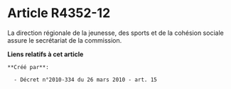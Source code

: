 # Article R4352-12

La direction régionale de la jeunesse, des sports et de la cohésion sociale assure le secrétariat de la commission.

**Liens relatifs à cet article**

	**Créé par**:

	  - Décret n°2010-334 du 26 mars 2010 - art. 15
